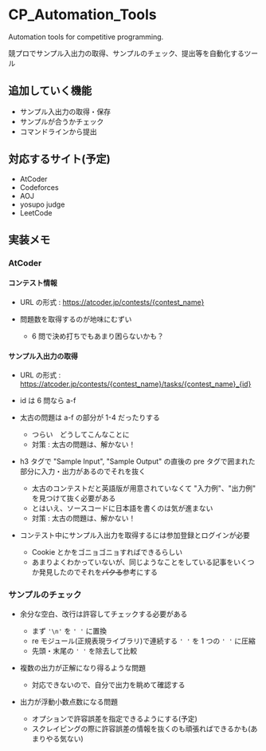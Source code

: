 # CP_Automation_Tools
Automation tools for competitive programming. 

競プロでサンプル入出力の取得、サンプルのチェック、提出等を自動化するツール

## 追加していく機能

- サンプル入出力の取得・保存
- サンプルが合うかチェック
- コマンドラインから提出

## 対応するサイト(予定)

- AtCoder
- Codeforces
- AOJ
- yosupo judge
- LeetCode

## 実装メモ

### AtCoder

#### コンテスト情報

- URL の形式 : https://atcoder.jp/contests/{contest_name}

- 問題数を取得するのが地味にむずい
  - 6 問で決め打ちでもあまり困らないかも？

#### サンプル入出力の取得

- URL の形式 : https://atcoder.jp/contests/{contest_name}/tasks/{contest_name}_{id}

- id は 6 問なら a-f

- 太古の問題は a-f の部分が 1-4 だったりする
  - つらい　どうしてこんなことに
  - 対策 : 太古の問題は、解かない！

- h3 タグで "Sample Input", "Sample Output" の直後の pre タグで囲まれた部分に入力・出力があるのでそれを抜く
  - 太古のコンテストだと英語版が用意されていなくて "入力例"、"出力例" を見つけて抜く必要がある
  - とはいえ、ソースコードに日本語を書くのは気が進まない
  - 対策 : 太古の問題は、解かない！

- コンテスト中にサンプル入出力を取得するには参加登録とログインが必要
  - Cookie とかをゴニョゴニョすればできるらしい
  - あまりよくわかっていないが、同じようなことをしている記事をいくつか発見したのでそれを~~パクる~~参考にする

### サンプルのチェック

- 余分な空白、改行は許容してチェックする必要がある
  - まず ```'\n'``` を ```' '``` に置換
  - re モジュール(正規表現ライブラリ)で連続する ```' '``` を 1 つの ```' '``` に圧縮
  - 先頭・末尾の ```' '``` を除去して比較

- 複数の出力が正解になり得るような問題
  - 対応できないので、自分で出力を眺めて確認する

- 出力が浮動小数点数になる問題
  - オプションで許容誤差を指定できるようにする(予定)
  - スクレイピングの際に許容誤差の情報を抜くのも頑張ればできるかも(あまりやる気ない)